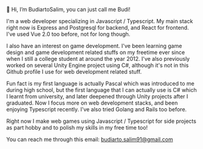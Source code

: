 👋 Hi, I’m BudiartoSalim, you can just call me Budi!

I'm a web developer specializing in Javascript / Typescript. My main stack right now is Express and Postgresql for backend, and React for frontend. I've used Vue 2.0 too before, not for long though.

I also have an interest on game development. I've been learning game design and game development related stuffs on my freetime ever since when I still a college student at around the year 2012. I've also previously worked on several Unity Engine project using C#, although it's not in this Github profile I use for web development related stuff.

Fun fact is my first language is actually Pascal which was introduced to me during high school, but  the first language that I can actually use is C# which I learnt from university, and later deepened through Unity projects after I graduated. Now I focus more on web development stacks, and been enjoying Typescript recently. I've also tried Golang and Rails too before.

Right now I make web games using Javascript / Typescript for side projects as part hobby and to polish my skills in my free time too!

You can reach me through this email: budiarto.salim91@gmail.com

<!---
BudiartoSalim/BudiartoSalim is a ✨ special ✨ repository because its `README.md` (this file) appears on your GitHub profile.
You can click the Preview link to take a look at your changes.
--->
